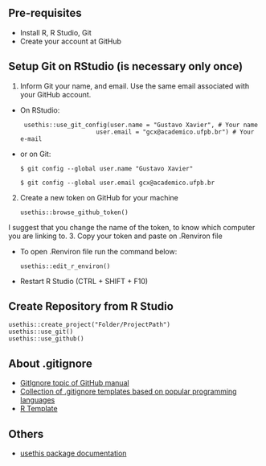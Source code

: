 Pre-requisites
--------------
- Install R, R Studio, Git
- Create your account at GitHub

Setup Git on RStudio (is necessary only once)
---------------------------------------------
1. Inform Git your name, and email. Use the same email associated with your GitHub account.
  - On RStudio:
     ```
      usethis::use_git_config(user.name = "Gustavo Xavier", # Your name
                          user.email = "gcx@academico.ufpb.br") # Your e-mail
      ```
   - or on Git:
      ```
      $ git config --global user.name "Gustavo Xavier"

      $ git config --global user.email gcx@academico.ufpb.br
      ```

2. Create a new token on GitHub for your machine
      ```
      usethis::browse_github_token()
      ```
I suggest that you change the name of the token, to know which computer you are linking to.
3. Copy your token and paste on .Renviron file
  - To open .Renviron file run the command below:
      ```
      usethis::edit_r_environ()
      ```
  - Restart R Studio (CTRL + SHIFT + F10)

Create Repository from R Studio
-------------------------------
```
usethis::create_project("Folder/ProjectPath")
usethis::use_git()
usethis::use_github()

```

About .gitignore
----------------
- [GitIgnore topic of GitHub manual](https://githubtraining.github.io/training-manual/#/23_gitignore)
- [Collection of .gitignore templates based on popular programming languages](https://github.com/github/gitignore)
- [R Template](https://github.com/github/gitignore/blob/master/R.gitignore)


Others
------
- [usethis package documentation](https://usethis.r-lib.org/reference/create_package.html)
